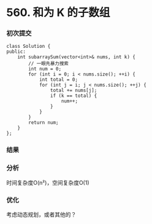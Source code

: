 # 560. 和为 K 的子数组

### 初次提交
```
class Solution {
public:
    int subarraySum(vector<int>& nums, int k) {
        // 一眼先暴力搜索
        int num = 0;
        for (int i = 0; i < nums.size(); ++i) {
            int total = 0;
            for (int j = i; j < nums.size(); ++j) {
                total += nums[j];
                if (k == total) {
                    num++;
                }
            }
        }
        return num;
    }
};
```

### 结果

### 分析
时间复杂度O(n²)，空间复杂度O(1)

### 优化
考虑动态规划，或者其他的？